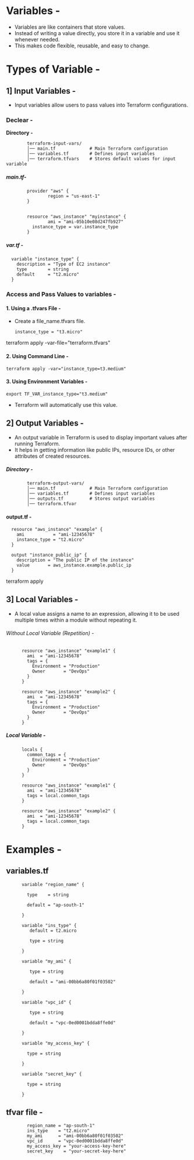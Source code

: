 # Variables -
- Variables are like containers that store values.
- Instead of writing a value directly, you store it in a variable and use it whenever needed.
- This makes code flexible, reusable, and easy to change.

# Types of Variable -

## 1]  Input Variables -
- Input variables allow users to pass values into Terraform configurations.


### Declear -
**Directory -**

            terraform-input-vars/
            │── main.tf             # Main Terraform configuration
            │── variables.tf        # Defines input variables
            │── terraform.tfvars    # Stores default values for input variable
            



##### main.tf-

            provider "aws" {
                    region = "us-east-1"
            }
            
            
            resource "aws_instance" "myinstance" {
                    ami = "ami-05b10e08d247fb927"
              instance_type = var.instance_type
            }



##### var.tf -


      variable "instance_type" {
        description = "Type of EC2 instance"
        type        = string
        default     = "t2.micro"
      }


### Access and Pass Values to variables -


#### 1. Using a .tfvars File -
- Create a file_name.tfvars file.


      instance_type = "t3.micro"
      


terraform apply -var-file="terraform.tfvars"


#### 2. Using Command Line -

    terraform apply -var="instance_type=t3.medium"
    
#### 3. Using Environment Variables -

    export TF_VAR_instance_type="t3.medium"
    
- Terraform will automatically use this value.


## 2] Output Variables -
- An output variable in Terraform is used to display important values after running Terraform.
- It helps in getting information like public IPs, resource IDs, or other attributes of created resources.

##### Directory -

            terraform-output-vars/
            │── main.tf             # Main Terraform configuration
            │── variables.tf        # Defines input variables
            │── outputs.tf          # Stores output variables
            │── terraform.tfvar
            


#### output.tf -


      resource "aws_instance" "example" {
        ami           = "ami-12345678"
        instance_type = "t2.micro"
      }
      
      output "instance_public_ip" {
        description = "The public IP of the instance"
        value       = aws_instance.example.public_ip
      }


terraform apply

## 3] Local Variables -
- A local value assigns a name to an expression, allowing it to be used multiple times within a module without repeating it.

###### Without Local Variable (Repetition) -

          resource "aws_instance" "example1" {
            ami  = "ami-12345678"
            tags = {
              Environment = "Production"
              Owner       = "DevOps"
            }
          }
          
          resource "aws_instance" "example2" {
            ami  = "ami-12345678"
            tags = {
              Environment = "Production"
              Owner       = "DevOps"
            }
          }
         
         
##### Local Variable -
          
          locals {
            common_tags = {
              Environment = "Production"
              Owner       = "DevOps"
            }
          }
          
          resource "aws_instance" "example1" {
            ami  = "ami-12345678"
            tags = local.common_tags
          }
          
          resource "aws_instance" "example2" {
            ami  = "ami-12345678"
            tags = local.common_tags
          }
          


# Examples -

## variables.tf

          variable "region_name" {
          
            type    = string
          
            default = "ap-south-1"
          
          }
          
          variable "ins_type" {
             default = t2.micro
          
             type = string
          
          }
          
          variable "my_ami" {
          
             type = string
          
             default = "ami-00bb6a80f01f03502"
          
          }
          
          variable "vpc_id" {
          
             type = string
          
             default = "vpc-0ed0001bdda8ffe0d"
          
          }
          
          variable "my_access_key" {
          
            type = string
          
          }
          
          variable "secret_key" {
          
            type = string
          
          }



## tfvar file -


            region_name = "ap-south-1"
            ins_type    = "t2.micro"
            my_ami      = "ami-00bb6a80f01f03502"
            vpc_id      = "vpc-0ed0001bdda8ffe0d"
            my_access_key = "your-access-key-here"
            secret_key    = "your-secret-key-here"

 











